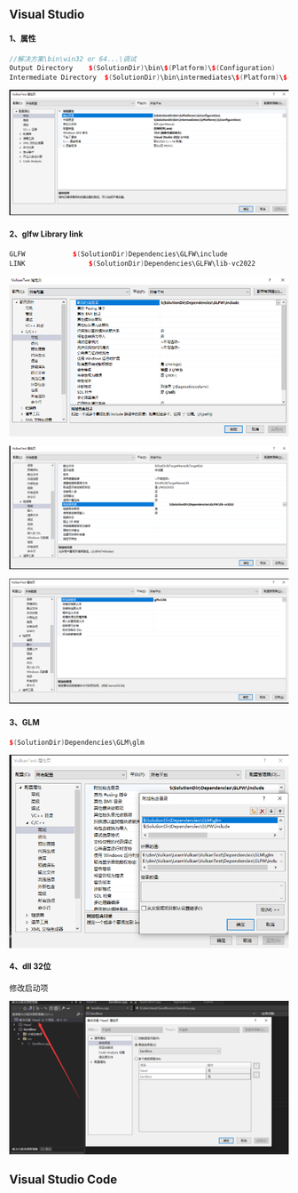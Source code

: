 ## Visual Studio	

#### 1、属性

```CPP
//解决方案\bin\win32 or 64...\调试
Output Directory	$(SolutionDir)\bin\$(Platform)\$(Configuration)
Intermediate Directory	$(SolutionDir)\bin\intermediates\$(Platform)\$(Configuration)
```

![image-20230715124844116](./assets/image-20230715124844116.png)

#### 2、glfw Library link

```C++
GLFW			$(SolutionDir)Dependencies\GLFW\include
LINK    			$(SolutionDir)Dependencies\GLFW\lib-vc2022
```

![image-20230715224203232](./assets/image-20230715224203232.png)

![image-20230715130107019](./assets/image-20230715130107019.png)

![image-20230715130208971](./assets/image-20230715130208971.png)

#### 3、GLM

```C++
$(SolutionDir)Dependencies\GLM\glm
```

![image-20230715225130652](./assets/image-20230715225130652.png)

#### 4、dll 32位

修改启动项

![image-20230728094820184](./assets/image-20230728094820184.png)





## Visual Studio Code